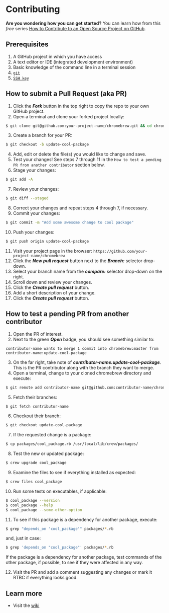 # Contributing

**Are you wondering how you can get started?** You can learn how from this *free* series
[How to Contribute to an Open Source Project on GitHub](https://egghead.io/courses/how-to-contribute-to-an-open-source-project-on-github).

## Prerequisites

1. A GitHub project in which you have access
2. A text editor or IDE (integrated development environment)
3. Basic knowledge of the command line in a terminal session
4. [`git`](https://git-scm.com/)
5. [`SSH key`](https://help.github.com/articles/connecting-to-github-with-ssh/)

## How to submit a Pull Request (aka PR)

1. Click the _**Fork**_ button in the top right to copy the repo to your own GitHub project.
2. Open a terminal and clone your forked project locally:
```bash
$ git clone git@github.com:your-project-name/chromebrew.git && cd chromebrew
```
3. Create a branch for your PR:
```bash
$ git checkout -b update-cool-package
```
4. Add, edit or delete the file(s) you would like to change and save.
5. Test your changes!  See steps 7 through 11 in the `How to test a pending PR from another contributor` section below.
6. Stage your changes:
```bash
$ git add -A
```
7. Review your changes:
```bash
$ git diff --staged
```
8. Correct your changes and repeat steps 4 through 7, if necessary.
9. Commit your changes:
```bash
$ git commit -m "Add some awesome change to cool package"
```
10. Push your changes:
```bash
$ git push origin update-cool-package
```
11. Visit your project page in the browser: `https://github.com/your-project-name/chromebrew`
12. Click the _**New pull request**_ button next to the _**Branch:**_ selector drop-down.
13. Select your branch name from the _**compare:**_ selector drop-down on the right.
14. Scroll down and review your changes.
15. Click the _**Create pull request**_ button.
16. Add a short description of your change.
17. Click the _**Create pull request**_ button.

## How to test a pending PR from another contributor

1. Open the PR of interest.
2. Next to the green _**Open**_ badge, you should see something similar to:
```
contributor-name wants to merge 1 commit into chromebrew:master from contributor-name:update-cool-package
```
3. On the far right, take note of _**contributor-name:update-cool-package**_.  This is the PR contributor along with the branch they want to merge.
4. Open a terminal, change to your cloned chromebrew directory and execute:
```bash
$ git remote add contributor-name git@github.com:contributor-name/chromebrew.git
```
5. Fetch their branches:
```bash
$ git fetch contributor-name
```
6. Checkout their branch:
```bash
$ git checkout update-cool-package
```
7. If the requested change is a package:
```bash
$ cp packages/cool_package.rb /usr/local/lib/crew/packages/
```
8. Test the new or updated package:
```bash
$ crew upgrade cool_package
```
9. Examine the files to see if everything installed as expected:
```bash
$ crew files cool_package
```
10. Run some tests on executables, if applicable:
```bash
$ cool_package --version
$ cool_package --help
$ cool_package --some-other-option
```
11. To see if this package is a dependency for another package, execute:
```bash
$ grep "depends_on 'cool_package'" packages/*.rb
```
and, just in case:
```bash
$ grep 'depends_on "cool_package"' packages/*.rb
```
If the package is a dependency for another package, test commands of the other package, if possible, to see if they were affected in any way.

12. Visit the PR and add a comment suggesting any changes or mark it RTBC if everything looks good.

## Learn more

- Visit the [wiki](https://github.com/chromebrew/chromebrew/wiki)
